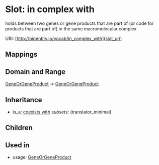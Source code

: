 # Slot: in complex with


holds between two genes or gene products that are part of (or code for products that are part of) in the same macromolecular complex

URI: [http://bioentity.io/vocab/in_complex_with](slot_uri)
## Mappings

## Domain and Range

[GeneOrGeneProduct](GeneOrGeneProduct.md) -> [GeneOrGeneProduct](GeneOrGeneProduct.md)
## Inheritance

 *  is_a: [coexists with](coexists_with.md) *subsets*: (translator_minimal)
## Children

## Used in

 *  usage: [GeneOrGeneProduct](GeneOrGeneProduct.md)
